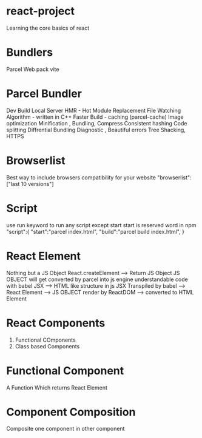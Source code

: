 # react-project
Learning the core basics of react 

# Bundlers
Parcel
Web pack
vite

# Parcel Bundler
Dev Build
Local Server
HMR - Hot Module Replacement
File Watching Algorithm - written in C++
Faster Build - caching (parcel-cache)
Image optimization
Minification , Bundling, Compress
Consistent hashing
Code splitting
Diffrential Bundling
Diagnostic , Beautiful errors
Tree Shacking, HTTPS

# Browserlist
Best way to include browsers compatibility for your website
"browserlist":["last 10 versions"]

# Script
use run keyword to run any script except start
start is reserved word in npm
"script":{
    "start":"parcel index.html",
    "build":"parcel build index.html",
}

# React Element
Nothing but a JS Object React.createElement --> Return JS Object 
JS OBJECT will get converted by parcel into js engine understandable code with babel
JSX --> HTML like structure in js
JSX Transpiled by babel --> React Element --> JS OBJECT render by ReactDOM --> converted to HTML Element

# React Components
1. Functional COmponents
2. Class based Components

# Functional Component
A Function Which returns React Element

# Component Composition
Composite one component in other component


